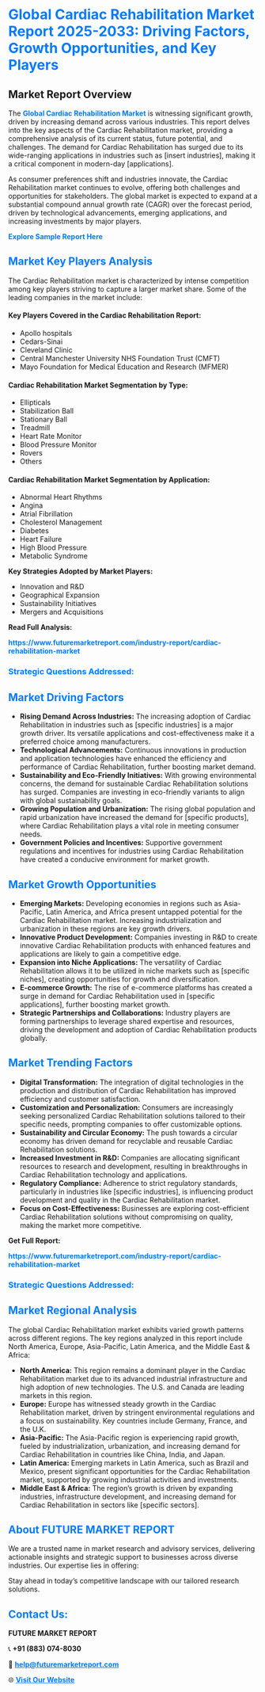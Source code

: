 <h1 style="color: #007BFF;">Global Cardiac Rehabilitation Market Report 2025-2033: Driving Factors, Growth Opportunities, and Key Players</h1>

<section id="overview">
<h2>Market Report Overview</h2>
<p>The <a href="https://www.futuremarketreport.com/industry-report/cardiac-rehabilitation-market" style="color: #007BFF; text-decoration: none;"><strong>Global Cardiac Rehabilitation Market</strong></a> is witnessing significant growth, driven by increasing demand across various industries. This report delves into the key aspects of the Cardiac Rehabilitation market, providing a comprehensive analysis of its current status, future potential, and challenges. The demand for Cardiac Rehabilitation has surged due to its wide-ranging applications in industries such as [insert industries], making it a critical component in modern-day [applications].</p>
<p>As consumer preferences shift and industries innovate, the Cardiac Rehabilitation market continues to evolve, offering both challenges and opportunities for stakeholders. The global market is expected to expand at a substantial compound annual growth rate (CAGR) over the forecast period, driven by technological advancements, emerging applications, and increasing investments by major players.</p>
</section>

<section id="overview">
<p><a href="https://www.futuremarketreport.com/request-sample/reportId=64110" style="color: #007BFF; text-decoration: none;"><strong>Explore Sample Report Here</strong></a></p>
</section>

<section id="key-players">
<h2 style="color: #007BFF;">Market Key Players Analysis</h2>
<p>The Cardiac Rehabilitation market is characterized by intense competition among key players striving to capture a larger market share. Some of the leading companies in the market include:</p>
<h4>Key Players Covered in the Cardiac Rehabilitation Report:</h4>
<ul><li>Apollo hospitals</li><li>Cedars-Sinai</li><li>Cleveland Clinic</li><li>Central Manchester University NHS Foundation Trust (CMFT)</li><li>Mayo Foundation for Medical Education and Research (MFMER)</li></ul>
<h4>Cardiac Rehabilitation Market Segmentation by Type:</h4>
<ul><li>Ellipticals</li><li>Stabilization Ball</li><li>Stationary Ball</li><li>Treadmill</li><li>Heart Rate Monitor</li><li>Blood Pressure Monitor</li><li>Rovers</li><li>Others</li></ul>

<h4>Cardiac Rehabilitation Market Segmentation by Application:</h4>
<ul><li>Abnormal Heart Rhythms</li><li>Angina</li><li>Atrial Fibrillation</li><li>Cholesterol Management</li><li>Diabetes</li><li>Heart Failure</li><li>High Blood Pressure</li><li>Metabolic Syndrome</li></ul>
<p><strong>Key Strategies Adopted by Market Players:</strong></p>
<ul>
<li>Innovation and R&D</li>
<li>Geographical Expansion</li>
<li>Sustainability Initiatives</li>
<li>Mergers and Acquisitions</li>
</ul>
</section>

<section>
<p><strong>Read Full Analysis: </strong></p><a href="https://www.futuremarketreport.com/industry-report/cardiac-rehabilitation-market" style="color: #007BFF; text-decoration: none;"><strong>https://www.futuremarketreport.com/industry-report/cardiac-rehabilitation-market</strong></a>
<h3 style="color: #007BFF;">Strategic Questions Addressed:</h3>
</section>

<section id="driving-factors">
<h2 style="color: #007BFF;">Market Driving Factors</h2>
<ul>
<li><strong>Rising Demand Across Industries:</strong> The increasing adoption of Cardiac Rehabilitation in industries such as [specific industries] is a major growth driver. Its versatile applications and cost-effectiveness make it a preferred choice among manufacturers.</li>
<li><strong>Technological Advancements:</strong> Continuous innovations in production and application technologies have enhanced the efficiency and performance of Cardiac Rehabilitation, further boosting market demand.</li>
<li><strong>Sustainability and Eco-Friendly Initiatives:</strong> With growing environmental concerns, the demand for sustainable Cardiac Rehabilitation solutions has surged. Companies are investing in eco-friendly variants to align with global sustainability goals.</li>
<li><strong>Growing Population and Urbanization:</strong> The rising global population and rapid urbanization have increased the demand for [specific products], where Cardiac Rehabilitation plays a vital role in meeting consumer needs.</li>
<li><strong>Government Policies and Incentives:</strong> Supportive government regulations and incentives for industries using Cardiac Rehabilitation have created a conducive environment for market growth.</li>
</ul>
</section>

<section id="growth-opportunities">
<h2 style="color: #007BFF;">Market Growth Opportunities</h2>
<ul>
<li><strong>Emerging Markets:</strong> Developing economies in regions such as Asia-Pacific, Latin America, and Africa present untapped potential for the Cardiac Rehabilitation market. Increasing industrialization and urbanization in these regions are key growth drivers.</li>
<li><strong>Innovative Product Development:</strong> Companies investing in R&D to create innovative Cardiac Rehabilitation products with enhanced features and applications are likely to gain a competitive edge.</li>
<li><strong>Expansion into Niche Applications:</strong> The versatility of Cardiac Rehabilitation allows it to be utilized in niche markets such as [specific niches], creating opportunities for growth and diversification.</li>
<li><strong>E-commerce Growth:</strong> The rise of e-commerce platforms has created a surge in demand for Cardiac Rehabilitation used in [specific applications], further boosting market growth.</li>
<li><strong>Strategic Partnerships and Collaborations:</strong> Industry players are forming partnerships to leverage shared expertise and resources, driving the development and adoption of Cardiac Rehabilitation products globally.</li>
</ul>
</section>

<section id="trending-factors">
<h2 style="color: #007BFF;">Market Trending Factors</h2>
<ul>
<li><strong>Digital Transformation:</strong> The integration of digital technologies in the production and distribution of Cardiac Rehabilitation has improved efficiency and customer satisfaction.</li>
<li><strong>Customization and Personalization:</strong> Consumers are increasingly seeking personalized Cardiac Rehabilitation solutions tailored to their specific needs, prompting companies to offer customizable options.</li>
<li><strong>Sustainability and Circular Economy:</strong> The push towards a circular economy has driven demand for recyclable and reusable Cardiac Rehabilitation solutions.</li>
<li><strong>Increased Investment in R&D:</strong> Companies are allocating significant resources to research and development, resulting in breakthroughs in Cardiac Rehabilitation technology and applications.</li>
<li><strong>Regulatory Compliance:</strong> Adherence to strict regulatory standards, particularly in industries like [specific industries], is influencing product development and quality in the Cardiac Rehabilitation market.</li>
<li><strong>Focus on Cost-Effectiveness:</strong> Businesses are exploring cost-efficient Cardiac Rehabilitation solutions without compromising on quality, making the market more competitive.</li>
</ul>
</section>

<section>
<p><strong>Get Full Report: </strong></p><a href="https://www.futuremarketreport.com/industry-report/cardiac-rehabilitation-market" style="color: #007BFF; text-decoration: none;"><strong>https://www.futuremarketreport.com/industry-report/cardiac-rehabilitation-market</strong></a>
<h3 style="color: #007BFF;">Strategic Questions Addressed:</h3>
</section>


<section id="regional-analysis">
<h2 style="color: #007BFF;">Market Regional Analysis</h2>
<p>The global Cardiac Rehabilitation market exhibits varied growth patterns across different regions. The key regions analyzed in this report include North America, Europe, Asia-Pacific, Latin America, and the Middle East & Africa:</p>
<ul>
<li><strong>North America:</strong> This region remains a dominant player in the Cardiac Rehabilitation market due to its advanced industrial infrastructure and high adoption of new technologies. The U.S. and Canada are leading markets in this region.</li>
<li><strong>Europe:</strong> Europe has witnessed steady growth in the Cardiac Rehabilitation market, driven by stringent environmental regulations and a focus on sustainability. Key countries include Germany, France, and the U.K.</li>
<li><strong>Asia-Pacific:</strong> The Asia-Pacific region is experiencing rapid growth, fueled by industrialization, urbanization, and increasing demand for Cardiac Rehabilitation in countries like China, India, and Japan.</li>
<li><strong>Latin America:</strong> Emerging markets in Latin America, such as Brazil and Mexico, present significant opportunities for the Cardiac Rehabilitation market, supported by growing industrial activities and investments.</li>
<li><strong>Middle East & Africa:</strong> The region’s growth is driven by expanding industries, infrastructure development, and increasing demand for Cardiac Rehabilitation in sectors like [specific sectors].</li>
</ul>
</section>

<footer>
<h2 style="color: #007BFF;">About FUTURE MARKET REPORT</h2>
<p>We are a trusted name in market research and advisory services, delivering actionable insights and strategic support to businesses across diverse industries. Our expertise lies in offering:</p>

<p>Stay ahead in today’s competitive landscape with our tailored research solutions.</p>

<h2 style="color: #007BFF;">Contact Us:</h2>
<p><strong>FUTURE MARKET REPORT</strong></p>
<p>📞 <strong>+91 (883) 074-8030</strong></p>
<p>📧 <strong><a href="mailto:help@futuremarketreport.com" style="color: #007BFF;">help@futuremarketreport.com</a></strong></p>
<p>🌐 <strong><a href="https://www.futuremarketreport.com/" style="color: #007BFF;">Visit Our Website</a></strong></p>
</footer>